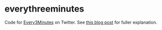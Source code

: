 everythreeminutes
=================

Code for [Every3Minutes](https://twitter.com/Every3Minutes) on Twitter. See [this blog post](http://wcm1.web.rice.edu/slave-sales-on-twitter.html) for fuller explanation.
